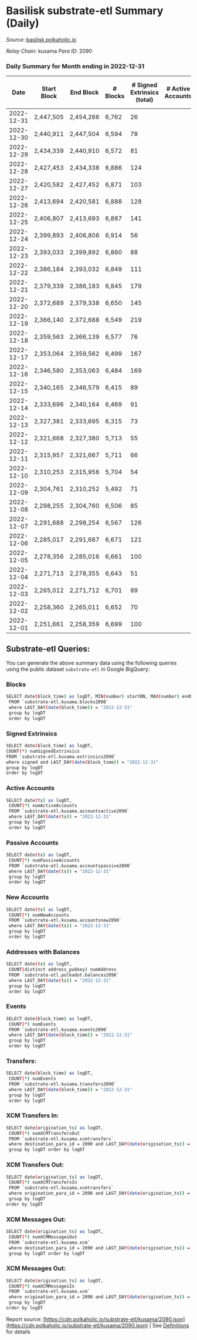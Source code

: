 # Basilisk substrate-etl Summary (Daily)

_Source_: [basilisk.polkaholic.io](https://basilisk.polkaholic.io)

*Relay Chain*: kusama
*Para ID*: 2090



### Daily Summary for Month ending in 2022-12-31


| Date | Start Block | End Block | # Blocks | # Signed Extrinsics (total) | # Active Accounts | # Passive | # New | # Addresses with Balances | # Events | # Transfers | # XCM Transfers In | # XCM Transfers Out | # XCM In | # XCM Out | Issues | 
| ---- | ----------- | --------- | -------- | --------------------------- | ----------------- | --------- | ----- | ------------------------- | -------- | ----------- | ------------------ | ------------------- | -------- | --------- | ------ |
| 2022-12-31 | 2,447,505 | 2,454,266 | 6,762 | 26 |  |  |  | 16,888 | 20,636 | 33 ($954.41) | 7 ($374.18) | 6 ($310.83) |  |  |  |
| 2022-12-30 | 2,440,911 | 2,447,504 | 6,594 | 78 |  |  |  | 16,887 | 20,711 | 94 ($4,674.85) | 15 ($1,368.94) | 15 ($625.36) |  |  |  |
| 2022-12-29 | 2,434,339 | 2,440,910 | 6,572 | 81 |  |  |  | 16,887 | 20,781 | 115 ($5,142.43) | 20 ($2,158.44) | 15 ($1,047.32) |  |  |  |
| 2022-12-28 | 2,427,453 | 2,434,338 | 6,886 | 124 |  |  |  | 16,885 | 22,355 | 198 ($21,899.41) | 28 ($8,058.14) | 29 ($8,356.32) |  |  |  |
| 2022-12-27 | 2,420,582 | 2,427,452 | 6,871 | 103 |  |  |  | 16,876 | 21,849 | 126 ($7,630.56) | 18 ($718.23) | 22 ($4,938.60) |  |  |  |
| 2022-12-26 | 2,413,694 | 2,420,581 | 6,888 | 128 |  |  |  | 16,872 | 22,259 | 186 ($10,571.32) | 16 ($776.93) | 31 ($6,637.00) |  |  |  |
| 2022-12-25 | 2,406,807 | 2,413,693 | 6,887 | 141 |  |  |  | 16,873 | 22,466 | 208 ($26,693.04) | 31 ($8,760.93) | 21 ($3,683.87) |  |  |  |
| 2022-12-24 | 2,399,893 | 2,406,806 | 6,914 | 56 |  |  |  | 16,870 | 21,371 | 60 ($6,915.05) | 8 ($707.97) | 10 ($960.75) |  |  |  |
| 2022-12-23 | 2,393,033 | 2,399,892 | 6,860 | 88 |  |  |  | 16,868 | 21,598 | 108 ($7,473.54) | 14 ($2,244.57) | 12 ($206.23) |  |  |  |
| 2022-12-22 | 2,386,184 | 2,393,032 | 6,849 | 111 |  |  |  | 16,866 | 21,935 | 136 ($4,095.15) | 22 ($3,756.67) | 23 ($1,879.23) |  |  |  |
| 2022-12-21 | 2,379,339 | 2,386,183 | 6,845 | 179 |  |  |  | 16,863 | 22,734 | 214 ($18,766.20) | 27 ($7,584.68) | 26 ($3,933.69) |  |  |  |
| 2022-12-20 | 2,372,689 | 2,379,338 | 6,650 | 145 |  |  |  | 16,861 | 21,834 | 230 ($26,474.31) | 26 ($4,472.41) | 20 ($4,824.29) |  |  |  |
| 2022-12-19 | 2,366,140 | 2,372,688 | 6,549 | 219 |  |  |  | 16,858 | 22,083 | 259 ($48,617.29) | 23 ($6,318.51) | 24 ($8,799.67) |  |  |  |
| 2022-12-18 | 2,359,563 | 2,366,139 | 6,577 | 76 |  |  |  | 16,856 | 20,721 | 89 ($3,733.40) | 21 ($2,588.00) | 11 ($6,337.49) |  |  |  |
| 2022-12-17 | 2,353,064 | 2,359,562 | 6,499 | 167 |  |  |  | 16,854 | 21,667 | 102 ($4,132.48) | 14 ($2,117.58) | 17 ($641.21) |  |  |  |
| 2022-12-16 | 2,346,580 | 2,353,063 | 6,484 | 169 |  |  |  | 16,853 | 21,304 | 108 ($1,840.88) | 12 ($644.86) | 12 ($1,142.36) |  |  |  |
| 2022-12-15 | 2,340,165 | 2,346,579 | 6,415 | 89 |  |  |  | 16,850 | 20,290 | 111 ($6,191.46) | 12 ($1,872.81) | 9 ($5,651.71) |  |  |  |
| 2022-12-14 | 2,333,696 | 2,340,164 | 6,469 | 91 |  |  |  | 16,845 | 20,195 | 17 ($981.11) | 4 ($273.17) | 2 ($856.56) |  |  |  |
| 2022-12-13 | 2,327,381 | 2,333,695 | 6,315 | 73 |  |  |  | 16,845 | 19,877 | 76 ($5,732.76) | 19 ($1,090.52) | 9 ($927.78) |  |  |  |
| 2022-12-12 | 2,321,668 | 2,327,380 | 5,713 | 55 |  |  |  |  | 17,797 | 39 ($760.33) | 13 ($406.87) | 9 ($728.39) |  |  |  |
| 2022-12-11 | 2,315,957 | 2,321,667 | 5,711 | 66 |  |  |  | 16,843 | 17,800 | 29 ($1,089.03) | 7 ($698.82) | 7 ($1,915.27) |  |  |  |
| 2022-12-10 | 2,310,253 | 2,315,956 | 5,704 | 54 |  |  |  | 16,843 | 17,663 | 44 ($4,835.99) | 4 ($522.63) | 6 ($2,307.03) |  |  |  |
| 2022-12-09 | 2,304,761 | 2,310,252 | 5,492 | 71 |  |  |  | 16,842 | 17,202 | 51 ($4,785.89) | 8 ($1,214.61) | 7 ($939.05) |  |  |  |
| 2022-12-08 | 2,298,255 | 2,304,760 | 6,506 | 85 |  |  |  | 16,840 | 20,498 | 86 ($9,776.69) | 16 ($4,715.01) | 10 ($1,688.09) |  |  |  |
| 2022-12-07 | 2,291,688 | 2,298,254 | 6,567 | 126 |  |  |  | 16,840 | 21,092 | 130 ($9,563.11) | 12 ($5,618.17) | 26 ($4,856.49) |  |  |  |
| 2022-12-06 | 2,285,017 | 2,291,687 | 6,671 | 121 |  |  |  | 16,839 | 21,280 | 86 ($1,485.86) | 14 ($1,340.47) | 17 ($687.63) |  |  |  |
| 2022-12-05 | 2,278,356 | 2,285,016 | 6,661 | 100 |  |  |  | 16,834 | 21,227 | 47 ($2,087.61) | 8 ($1,319.33) | 6 ($996.49) |  |  |  |
| 2022-12-04 | 2,271,713 | 2,278,355 | 6,643 | 51 |  |  |  | 16,833 | 20,480 | 49 ($2,357.68) | 5 ($731.50) | 7 ($2,075.42) |  |  |  |
| 2022-12-03 | 2,265,012 | 2,271,712 | 6,701 | 89 |  |  |  | 16,835 | 21,266 | 126 ($11,575.13) | 22 ($4,666.33) | 15 ($2,147.41) |  |  |  |
| 2022-12-02 | 2,258,360 | 2,265,011 | 6,652 | 70 |  |  |  | 16,835 | 20,745 | 62 ($5,964.40) | 11 ($769.18) | 7 ($1,374.21) |  |  |  |
| 2022-12-01 | 2,251,661 | 2,258,359 | 6,699 | 100 |  |  |  | 16,834 | 21,345 | 119 ($17,642.19) | 22 ($2,851.23) | 18 ($5,745.31) |  |  |  |

## Substrate-etl Queries:
You can generate the above summary data using the following queries using the public dataset `substrate-etl` in Google BigQuery:

### Blocks
```bash
SELECT date(block_time) as logDT, MIN(number) startBN, MAX(number) endBN, COUNT(*) numBlocks 
 FROM `substrate-etl.kusama.blocks2090`  
 where LAST_DAY(date(block_time)) = "2022-12-31" 
 group by logDT 
 order by logDT
```

### Signed Extrinsics
```bash
SELECT date(block_time) as logDT, 
COUNT(*) numSignedExtrinsics 
FROM `substrate-etl.kusama.extrinsics2090`  
where signed and LAST_DAY(date(block_time)) = "2022-12-31" 
group by logDT 
order by logDT
```

### Active Accounts
```bash
SELECT date(ts) as logDT, 
 COUNT(*) numActiveAccounts 
 FROM `substrate-etl.kusama.accountsactive2090` 
 where LAST_DAY(date(ts)) = "2022-12-31" 
 group by logDT 
 order by logDT
```

### Passive Accounts
```bash
SELECT date(ts) as logDT, 
 COUNT(*) numPassiveAccounts 
 FROM `substrate-etl.kusama.accountspassive2090` 
 where LAST_DAY(date(ts)) = "2022-12-31" 
 group by logDT 
 order by logDT
```

### New Accounts
```bash
SELECT date(ts) as logDT, 
 COUNT(*) numNewAccounts 
 FROM `substrate-etl.kusama.accountsnew2090` 
 where LAST_DAY(date(ts)) = "2022-12-31" 
 group by logDT
 order by logDT
```

### Addresses with Balances
```bash
SELECT date(ts) as logDT,
 COUNT(distinct address_pubkey) numAddress 
 FROM `substrate-etl.polkadot.balances2090` 
 where LAST_DAY(date(ts)) = "2022-12-31" 
 group by logDT 
 order by logDT
```

### Events
```bash
SELECT date(block_time) as logDT, 
 COUNT(*) numEvents 
 FROM `substrate-etl.kusama.events2090` 
 where LAST_DAY(date(block_time)) = "2022-12-31" 
 group by logDT 
 order by logDT
```

### Transfers:
```bash
SELECT date(block_time) as logDT, 
 COUNT(*) numEvents 
 FROM `substrate-etl.kusama.transfers2090` 
 where LAST_DAY(date(block_time)) = "2022-12-31" 
 group by logDT 
 order by logDT
```

### XCM Transfers In:
```bash
SELECT date(origination_ts) as logDT, 
 COUNT(*) numXCMTransfersOut 
 FROM `substrate-etl.kusama.xcmtransfers` 
 where destination_para_id = 2090 and LAST_DAY(date(origination_ts)) = "2022-12-31" 
 group by logDT order by logDT
```

### XCM Transfers Out:
```bash
SELECT date(origination_ts) as logDT, 
 COUNT(*) numXCMTransfersIn 
 FROM `substrate-etl.kusama.xcmtransfers` 
 where origination_para_id = 2090 and LAST_DAY(date(origination_ts)) = "2022-12-31" 
 group by logDT 
order by logDT
```

### XCM Messages Out:
```bash
SELECT date(origination_ts) as logDT, 
 COUNT(*) numXCMMessagesOut 
 FROM `substrate-etl.kusama.xcm` 
 where destination_para_id = 2090 and LAST_DAY(date(origination_ts)) = "2022-12-31" 
 group by logDT order by logDT
```

### XCM Messages Out:
```bash
SELECT date(origination_ts) as logDT, 
 COUNT(*) numXCMMessagesIn 
 FROM `substrate-etl.kusama.xcm` 
 where origination_para_id = 2090 and LAST_DAY(date(origination_ts)) = "2022-12-31" 
 group by logDT 
order by logDT
```


Report source: [https://cdn.polkaholic.io/substrate-etl/kusama/2090.json](https://cdn.polkaholic.io/substrate-etl/kusama/2090.json) | See [Definitions](/DEFINITIONS.md) for details
